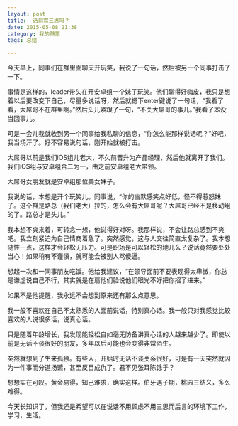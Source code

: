 ```yaml
---
layout: post
title:  话前需三思吗？
date: 2015-05-08 21:38 
category: 我的随笔
tags: 总结

---
```


今天早上，同事们在群里面聊天开玩笑，我说了一句话，然后被另一个同事打击了一下。

事情是这样的，leader带头在开安卓组一个妹子玩笑。他们聊得好嗨皮，我只是想着以后要改变下自己，尽量多说话呀，然后就摁下enter键说了一句话，“我看了看，大屌哥不在群里啊。”然后头儿紧跟了一句，“不关大屌哥的事儿。”我看了本没当回事儿。

可是一会儿我就收到另一个同事给我私聊的信息，“你怎么能那样说话呢？”好吧，我当场汗了。好不容易说句话，刚开始就被打击。 

大屌哥以前是我们iOS组儿老大，不久前晋升为产品经理，然后他就离开了我们。我们iOS组与安卓组合二为一，由之前安卓组老大带领。 

大屌哥女朋友就是安卓组那位美女妹子。 

我说的话，本想是开个玩笑儿。同事说，“你的幽默感笑点好低，怪不得惹怒妹子。这个群是路总（我们老大）拉的，怎么会有大屌哥呢？大屌哥已经不是移动组的了。路总才是头儿。” 

我本想不爽来着，可转念一想，他说得好对呀。我那样说，不会让路总感到不爽吧。我立刻紧迫为自己情商着急了。突然感觉，这与人交往简直太复杂了。我本想随性一点，这样才会轻松无压力。可是职场是可以轻松的地儿么？说话竟然要处处当心！如果稍有不谨慎，就可能会被别人骂傻逼。 

想起一次和一同事朋友吃饭。他给我建议，“在领导面前不要表现得太卑微，你总是谦虚说自己不行，其实就是在扇他们脸说他们眼光不好把你招了进来。” 

如果不是他提醒，我永远不会想到原来还有那么点意思。 

我一般不喜欢在自己不太熟悉的人面前说话，特别真心话。我一般只对我感觉比较喜欢的人说很多话，说真心话。

只是随着年龄增长，我发现能轻松自如毫无防备讲真心话的人越来越少了。即使以前是无话不谈很好的朋友，多年以后可能也会变得非常陌生。 

突然就想到了生来孤独。有些人，开始时无话不谈关系很好，可是有一天突然就因为一件事而分道扬镳，甚至反目成仇了。君不见张耳陈馀乎？ 

想想实在可叹。黄金易得，知己难求，确实这样。伯牙遇子期，桃园三结义，多么难得。

今天长知识了，但我还是希望可以在说话不用顾虑不用三思而后言的环境下工作，学习，生活。